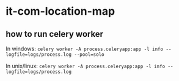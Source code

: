 # it-com-location-map

## how to run celery worker

In windows:
`celery worker -A process.celeryapp:app -l info --logfile=logs/process.log --pool=solo`

In unix/linux:
`celery worker -A process.celeryapp:app -l info --logfile=logs/process.log`